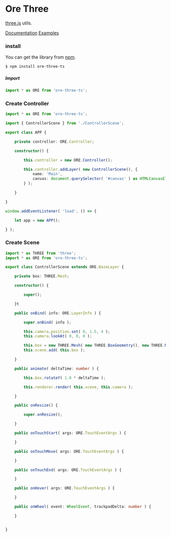 # Ore Three
[three.js]( https://github.com/mrdoob/three.js ) utils.

[Documentation](https:ore-three-ts.ukon.dev/documentation)
[Examples]( https://ore-three-ts.ukon.dev/examples/ )


### install
You can get the library from [npm]( https://www.npmjs.com/package/ore-three-ts ).

```bash
$ npm install ore-three-ts
```

##### Import

```javascript
import * as ORE from 'ore-three-ts';
```

### Create Controller

```typescript
import * as ORE from 'ore-three-ts';

import { ControllerScene } from './ControllerScene';

export class APP {

	private controller: ORE.Controller;

	constructor() {

		this.controller = new ORE.Controller();

		this.controller.addLayer( new ControllerScene(), {
			name: 'Main',
			canvas: document.querySelector( '#canvas' ) as HTMLCanvasElement,
		} );

	}

}

window.addEventListener( 'load', () => {

	let app = new APP();

} );
```

### Create Scene

```typescript
import * as THREE from 'three';
import * as ORE from 'ore-three-ts';

export class ControllerScene extends ORE.BaseLayer {

	private box: THREE.Mesh;

	constructor() {

		super();

	}t

	public onBind( info: ORE.LayerInfo ) {

		super.onBind( info );

		this.camera.position.set( 0, 1.5, 4 );
		this.camera.lookAt( 0, 0, 0 );

		this.box = new THREE.Mesh( new THREE.BoxGeometry(), new THREE.MeshNormalMaterial() );
		this.scene.add( this.box );

	}

	public animate( deltaTime: number ) {

		this.box.rotateY( 1.0 * deltaTime );

		this.renderer.render( this.scene, this.camera );

	}

	public onResize() {

		super.onResize();

	}

	public onTouchStart( args: ORE.TouchEventArgs ) {

	}

	public onTouchMove( args: ORE.TouchEventArgs ) {

	}

	public onTouchEnd( args: ORE.TouchEventArgs ) {

	}

	public onHover( args: ORE.TouchEventArgs ) {

	}

	public onWheel( event: WheelEvent, trackpadDelta: number ) {

	}


}
```